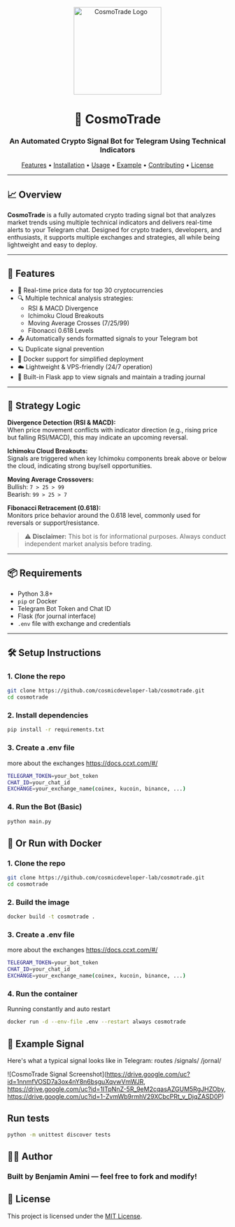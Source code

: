 <p align="center">
  <img src="https://drive.google.com/uc?id=1CUvzom-CVovmeokZdIUezPInMsqdz8W3" alt="CosmoTrade Logo" width="200"/>
</p>

<h1 align="center">🚀 CosmoTrade</h1>
<h3 align="center">An Automated Crypto Signal Bot for Telegram Using Technical Indicators</h3>

<p align="center">
  <a href="#features">Features</a> •
  <a href="#installation">Installation</a> •
  <a href="#usage">Usage</a> •
  <a href="#example-signal">Example</a> •
  <a href="#contributing">Contributing</a> •
  <a href="#license">License</a>
</p>

---

## 📈 Overview

**CosmoTrade** is a fully automated crypto trading signal bot that analyzes market trends using multiple technical indicators and delivers real-time alerts to your Telegram chat. Designed for crypto traders, developers, and enthusiasts, it supports multiple exchanges and strategies, all while being lightweight and easy to deploy.

---

## 🚀 Features

- 📡 Real-time price data for top 30 cryptocurrencies  
- 🔍 Multiple technical analysis strategies:
  - RSI & MACD Divergence
  - Ichimoku Cloud Breakouts
  - Moving Average Crosses (7/25/99)
  - Fibonacci 0.618 Levels
- 📤 Automatically sends formatted signals to your Telegram bot
- 🪐 Duplicate signal prevention
- 🐳 Docker support for simplified deployment
- ☁️ Lightweight & VPS-friendly (24/7 operation)
- 🧾 Built-in Flask app to view signals and maintain a trading journal

---

## 🧠 Strategy Logic

**Divergence Detection (RSI & MACD):**  
When price movement conflicts with indicator direction (e.g., rising price but falling RSI/MACD), this may indicate an upcoming reversal.

**Ichimoku Cloud Breakouts:**  
Signals are triggered when key Ichimoku components break above or below the cloud, indicating strong buy/sell opportunities.

**Moving Average Crossovers:**  
Bullish: `7 > 25 > 99`  
Bearish: `99 > 25 > 7`

**Fibonacci Retracement (0.618):**  
Monitors price behavior around the 0.618 level, commonly used for reversals or support/resistance.

> ⚠️ **Disclaimer:** This bot is for informational purposes. Always conduct independent market analysis before trading.

---

## 📦 Requirements

- Python 3.8+
- `pip` or Docker
- Telegram Bot Token and Chat ID
- Flask (for journal interface)
- `.env` file with exchange and credentials

---


## 🛠️ Setup Instructions

### 1. Clone the repo

```bash
git clone https://github.com/cosmicdeveloper-lab/cosmotrade.git
cd cosmotrade
```

### 2. Install dependencies

```bash
pip install -r requirements.txt
```

### 3. Create a .env file
more about the exchanges https://docs.ccxt.com/#/

```bash
TELEGRAM_TOKEN=your_bot_token
CHAT_ID=your_chat_id
EXCHANGE=your_exchange_name(coinex, kucoin, binance, ...)
```

### 4. Run the Bot (Basic)

```bash
python main.py
```

## 🐳 Or Run with Docker

### 1. Clone the repo

```bash
git clone https://github.com/cosmicdeveloper-lab/cosmotrade.git
cd cosmotrade
```

### 2. Build the image

```bash
docker build -t cosmotrade .
```

### 3. Create a .env file
more about the exchanges https://docs.ccxt.com/#/

```bash
TELEGRAM_TOKEN=your_bot_token
CHAT_ID=your_chat_id
EXCHANGE=your_exchange_name(coinex, kucoin, binance, ...)
```

### 4. Run the container
Running constantly and auto restart

```bash
docker run -d --env-file .env --restart always cosmotrade
```

## 📸 Example Signal

Here's what a typical signal looks like in Telegram:
routes /signals/   /jornal/

![CosmoTrade Signal Screenshot](https://drive.google.com/uc?id=1nnmfVOSD7a3ox4nY8n6bsguXqvwVmWJR, 
https://drive.google.com/uc?id=1ITpNnZ-5R_9eM2cqasAZGUM5RgJHZOby,
https://drive.google.com/uc?id=1-ZvmWb9rmhV29XCbcPRt_v_DjqZASD0P)

## Run tests
```bash
python -m unittest discover tests
```

## 🧑‍💻 Author

### Built by Benjamin Amini — feel free to fork and modify!

## 📄 License

This project is licensed under the [MIT License](./LICENSE).

